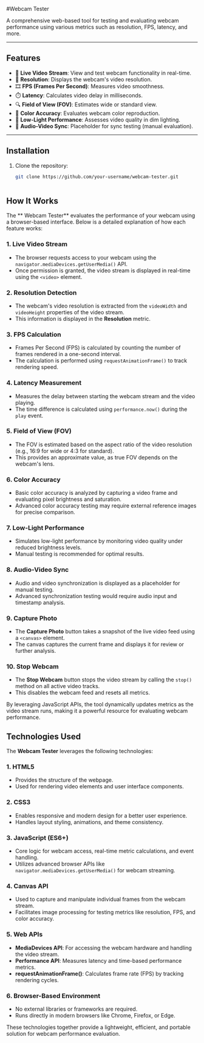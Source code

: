 #Webcam Tester

A comprehensive web-based tool for testing and evaluating webcam performance using various metrics such as resolution, FPS, latency, and more.

---

## Features

- 📸 **Live Video Stream**: View and test webcam functionality in real-time.
- 📏 **Resolution**: Displays the webcam's video resolution.
- 🎞️ **FPS (Frames Per Second)**: Measures video smoothness.
- ⏱️ **Latency**: Calculates video delay in milliseconds.
- 🔍 **Field of View (FOV)**: Estimates wide or standard view.
- 🎨 **Color Accuracy**: Evaluates webcam color reproduction.
- 🌙 **Low-Light Performance**: Assesses video quality in dim lighting.
- 🔗 **Audio-Video Sync**: Placeholder for sync testing (manual evaluation).

---

## Installation

1. Clone the repository:
   ```bash
   git clone https://github.com/your-username/webcam-tester.git


   
## How It Works

The ** Webcam Tester** evaluates the performance of your webcam using a browser-based interface. Below is a detailed explanation of how each feature works:

### 1. **Live Video Stream**
- The browser requests access to your webcam using the `navigator.mediaDevices.getUserMedia()` API.
- Once permission is granted, the video stream is displayed in real-time using the `<video>` element.

### 2. **Resolution Detection**
- The webcam's video resolution is extracted from the `videoWidth` and `videoHeight` properties of the video stream.
- This information is displayed in the **Resolution** metric.

### 3. **FPS Calculation**
- Frames Per Second (FPS) is calculated by counting the number of frames rendered in a one-second interval.
- The calculation is performed using `requestAnimationFrame()` to track rendering speed.

### 4. **Latency Measurement**
- Measures the delay between starting the webcam stream and the video playing.
- The time difference is calculated using `performance.now()` during the `play` event.

### 5. **Field of View (FOV)**
- The FOV is estimated based on the aspect ratio of the video resolution (e.g., 16:9 for wide or 4:3 for standard).
- This provides an approximate value, as true FOV depends on the webcam's lens.

### 6. **Color Accuracy**
- Basic color accuracy is analyzed by capturing a video frame and evaluating pixel brightness and saturation.
- Advanced color accuracy testing may require external reference images for precise comparison.

### 7. **Low-Light Performance**
- Simulates low-light performance by monitoring video quality under reduced brightness levels.
- Manual testing is recommended for optimal results.

### 8. **Audio-Video Sync**
- Audio and video synchronization is displayed as a placeholder for manual testing.
- Advanced synchronization testing would require audio input and timestamp analysis.

### 9. **Capture Photo**
- The **Capture Photo** button takes a snapshot of the live video feed using a `<canvas>` element.
- The canvas captures the current frame and displays it for review or further analysis.

### 10. **Stop Webcam**
- The **Stop Webcam** button stops the video stream by calling the `stop()` method on all active video tracks.
- This disables the webcam feed and resets all metrics.

By leveraging JavaScript APIs, the tool dynamically updates metrics as the video stream runs, making it a powerful resource for evaluating webcam performance.

## Technologies Used

The **Webcam Tester** leverages the following technologies:

### 1. **HTML5**
- Provides the structure of the webpage.
- Used for rendering video elements and user interface components.

### 2. **CSS3**
- Enables responsive and modern design for a better user experience.
- Handles layout styling, animations, and theme consistency.

### 3. **JavaScript (ES6+)**
- Core logic for webcam access, real-time metric calculations, and event handling.
- Utilizes advanced browser APIs like `navigator.mediaDevices.getUserMedia()` for webcam streaming.

### 4. **Canvas API**
- Used to capture and manipulate individual frames from the webcam stream.
- Facilitates image processing for testing metrics like resolution, FPS, and color accuracy.

### 5. **Web APIs**
- **MediaDevices API**: For accessing the webcam hardware and handling the video stream.
- **Performance API**: Measures latency and time-based performance metrics.
- **requestAnimationFrame()**: Calculates frame rate (FPS) by tracking rendering cycles.

### 6. **Browser-Based Environment**
- No external libraries or frameworks are required.
- Runs directly in modern browsers like Chrome, Firefox, or Edge.

These technologies together provide a lightweight, efficient, and portable solution for webcam performance evaluation.

